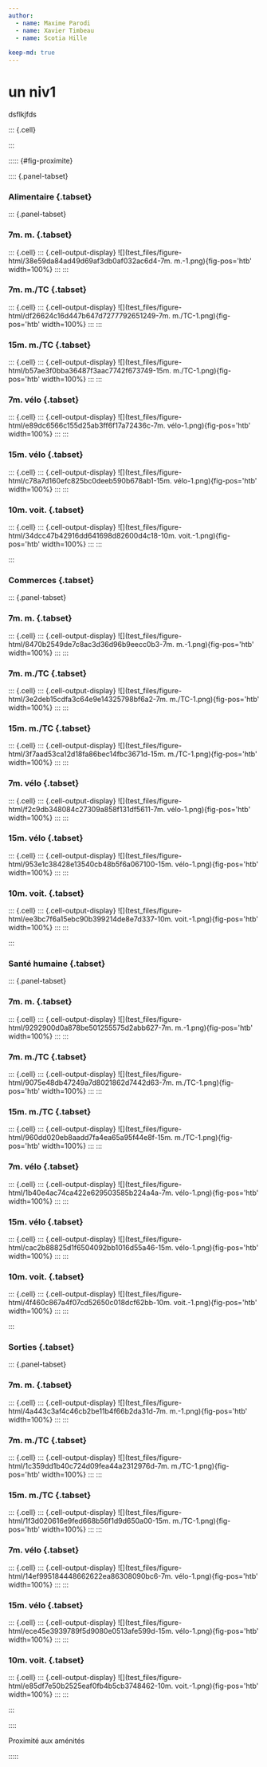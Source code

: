 ```yaml
---
author:
  - name: Maxime Parodi
  - name: Xavier Timbeau 
  - name: Scotia Hille
  
keep-md: true
---
```


# un niv1

dsflkjfds




::: {.cell}

:::



::::: {#fig-proximite} 

:::: {.panel-tabset} 

### Alimentaire {.tabset} 

::: {.panel-tabset} 

### 7m. m. {.tabset} 


::: {.cell}
::: {.cell-output-display}
![](test_files/figure-html/38e59da84ad49d69af3db0af032ac6d4-7m. m.-1.png){fig-pos='htb' width=100%}
:::
:::



### 7m. m./TC {.tabset} 


::: {.cell}
::: {.cell-output-display}
![](test_files/figure-html/df26624c16d447b647d7277792651249-7m. m./TC-1.png){fig-pos='htb' width=100%}
:::
:::



### 15m. m./TC {.tabset} 


::: {.cell}
::: {.cell-output-display}
![](test_files/figure-html/b57ae3f0bba36487f3aac7742f673749-15m. m./TC-1.png){fig-pos='htb' width=100%}
:::
:::



### 7m. vélo {.tabset} 


::: {.cell}
::: {.cell-output-display}
![](test_files/figure-html/e89dc6566c155d25ab3ff6f17a72436c-7m. vélo-1.png){fig-pos='htb' width=100%}
:::
:::



### 15m. vélo {.tabset} 


::: {.cell}
::: {.cell-output-display}
![](test_files/figure-html/c78a7d160efc825bc0deeb590b678ab1-15m. vélo-1.png){fig-pos='htb' width=100%}
:::
:::



### 10m. voit. {.tabset} 


::: {.cell}
::: {.cell-output-display}
![](test_files/figure-html/34dcc47b42916dd641698d82600d4c18-10m. voit.-1.png){fig-pos='htb' width=100%}
:::
:::



:::



### Commerces {.tabset} 

::: {.panel-tabset} 

### 7m. m. {.tabset} 


::: {.cell}
::: {.cell-output-display}
![](test_files/figure-html/8470b2549de7c8ac3d36d96b9eecc0b3-7m. m.-1.png){fig-pos='htb' width=100%}
:::
:::



### 7m. m./TC {.tabset} 


::: {.cell}
::: {.cell-output-display}
![](test_files/figure-html/3e2deb15cdfa3c64e9e14325798bf6a2-7m. m./TC-1.png){fig-pos='htb' width=100%}
:::
:::



### 15m. m./TC {.tabset} 


::: {.cell}
::: {.cell-output-display}
![](test_files/figure-html/3f7aad53ca12d18fa86bec14fbc3671d-15m. m./TC-1.png){fig-pos='htb' width=100%}
:::
:::



### 7m. vélo {.tabset} 


::: {.cell}
::: {.cell-output-display}
![](test_files/figure-html/f2c9db348084c27309a858f131df5611-7m. vélo-1.png){fig-pos='htb' width=100%}
:::
:::



### 15m. vélo {.tabset} 


::: {.cell}
::: {.cell-output-display}
![](test_files/figure-html/953e1c38428e13540cb48b5f6a067100-15m. vélo-1.png){fig-pos='htb' width=100%}
:::
:::



### 10m. voit. {.tabset} 


::: {.cell}
::: {.cell-output-display}
![](test_files/figure-html/ee3bc7f6a15ebc90b399214de8e7d337-10m. voit.-1.png){fig-pos='htb' width=100%}
:::
:::



:::



### Santé humaine {.tabset} 

::: {.panel-tabset} 

### 7m. m. {.tabset} 


::: {.cell}
::: {.cell-output-display}
![](test_files/figure-html/9292900d0a878be501255575d2abb627-7m. m.-1.png){fig-pos='htb' width=100%}
:::
:::



### 7m. m./TC {.tabset} 


::: {.cell}
::: {.cell-output-display}
![](test_files/figure-html/9075e48db47249a7d8021862d7442d63-7m. m./TC-1.png){fig-pos='htb' width=100%}
:::
:::



### 15m. m./TC {.tabset} 


::: {.cell}
::: {.cell-output-display}
![](test_files/figure-html/960dd020eb8aadd7fa4ea65a95f44e8f-15m. m./TC-1.png){fig-pos='htb' width=100%}
:::
:::



### 7m. vélo {.tabset} 


::: {.cell}
::: {.cell-output-display}
![](test_files/figure-html/1b40e4ac74ca422e629503585b224a4a-7m. vélo-1.png){fig-pos='htb' width=100%}
:::
:::



### 15m. vélo {.tabset} 


::: {.cell}
::: {.cell-output-display}
![](test_files/figure-html/cac2b88825d1f6504092bb1016d55a46-15m. vélo-1.png){fig-pos='htb' width=100%}
:::
:::



### 10m. voit. {.tabset} 


::: {.cell}
::: {.cell-output-display}
![](test_files/figure-html/4f460c867a4f07cd52650c018dcf62bb-10m. voit.-1.png){fig-pos='htb' width=100%}
:::
:::



:::



### Sorties {.tabset} 

::: {.panel-tabset} 

### 7m. m. {.tabset} 


::: {.cell}
::: {.cell-output-display}
![](test_files/figure-html/4a443c3af4c46cb2be11b4f66b2da31d-7m. m.-1.png){fig-pos='htb' width=100%}
:::
:::



### 7m. m./TC {.tabset} 


::: {.cell}
::: {.cell-output-display}
![](test_files/figure-html/1c359dd1b40c724d09fea44a2312976d-7m. m./TC-1.png){fig-pos='htb' width=100%}
:::
:::



### 15m. m./TC {.tabset} 


::: {.cell}
::: {.cell-output-display}
![](test_files/figure-html/1f3d020616e9fed668b56f1d9d650a00-15m. m./TC-1.png){fig-pos='htb' width=100%}
:::
:::



### 7m. vélo {.tabset} 


::: {.cell}
::: {.cell-output-display}
![](test_files/figure-html/14ef995184448662622ea86308090bc6-7m. vélo-1.png){fig-pos='htb' width=100%}
:::
:::



### 15m. vélo {.tabset} 


::: {.cell}
::: {.cell-output-display}
![](test_files/figure-html/ece45e3939789f5d9080e0513afe599d-15m. vélo-1.png){fig-pos='htb' width=100%}
:::
:::



### 10m. voit. {.tabset} 


::: {.cell}
::: {.cell-output-display}
![](test_files/figure-html/e85df7e50b2525eaf0fb4b5cb3748462-10m. voit.-1.png){fig-pos='htb' width=100%}
:::
:::



:::



::::

Proximité aux aménités

:::::
